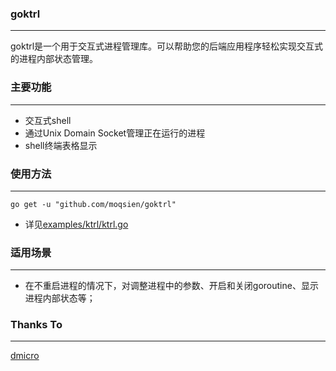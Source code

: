 ### goktrl

------------------
goktrl是一个用于交互式进程管理库。可以帮助您的后端应用程序轻松实现交互式的进程内部状态管理。

### 主要功能

------------------
- 交互式shell
- 通过Unix Domain Socket管理正在运行的进程
- shell终端表格显示

### 使用方法

------------------
```shell
go get -u "github.com/moqsien/goktrl"
```
- 详见[examples/ktrl/ktrl.go](https://github.com/moqsien/goktrl/blob/main/examples/ktrl/ktrl.go)

### 适用场景

------------------
- 在不重启进程的情况下，对调整进程中的参数、开启和关闭goroutine、显示进程内部状态等；

### Thanks To

------------------
[dmicro](https://github.com/osgochina/dmicro)
